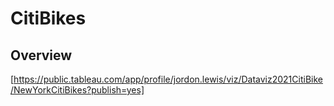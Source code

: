 # CitiBikes

## Overview



[https://public.tableau.com/app/profile/jordon.lewis/viz/Dataviz2021CitiBike/NewYorkCitiBikes?publish=yes]
